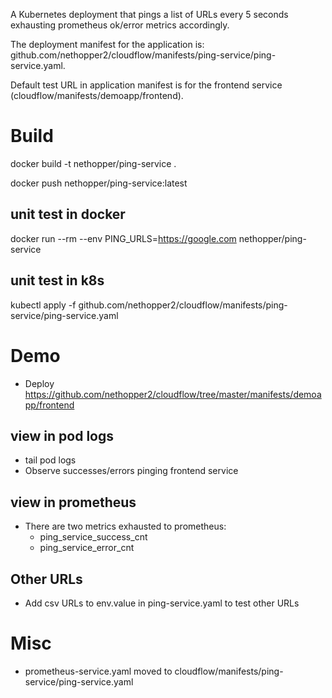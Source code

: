 A Kubernetes deployment that pings a list of URLs every 5 seconds exhausting prometheus ok/error metrics accordingly.

The deployment manifest for the application is: github.com/nethopper2/cloudflow/manifests/ping-service/ping-service.yaml.

Default test URL in application manifest is for the frontend service (cloudflow/manifests/demoapp/frontend).

# Build
docker build -t nethopper/ping-service .

docker push nethopper/ping-service:latest

## unit test in docker
docker run --rm --env PING_URLS=https://google.com nethopper/ping-service

## unit test in k8s
kubectl apply -f github.com/nethopper2/cloudflow/manifests/ping-service/ping-service.yaml

# Demo
  - Deploy https://github.com/nethopper2/cloudflow/tree/master/manifests/demoapp/frontend

## view in pod logs
  - tail pod logs
  - Observe successes/errors pinging frontend service

## view in prometheus
  - There are two metrics exhausted to prometheus:
      + ping_service_success_cnt
      + ping_service_error_cnt

## Other URLs
  - Add csv URLs to env.value in ping-service.yaml to test other URLs

# Misc
  - prometheus-service.yaml moved to cloudflow/manifests/ping-service/ping-service.yaml

